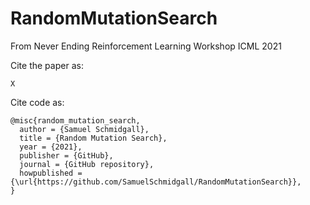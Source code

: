 # RandomMutationSearch
From Never Ending Reinforcement Learning Workshop ICML 2021


Cite the paper as:

```
X
```



Cite code as:

```
@misc{random_mutation_search,
  author = {Samuel Schmidgall},
  title = {Random Mutation Search},
  year = {2021},
  publisher = {GitHub},
  journal = {GitHub repository},
  howpublished = {\url{https://github.com/SamuelSchmidgall/RandomMutationSearch}},
}
```


